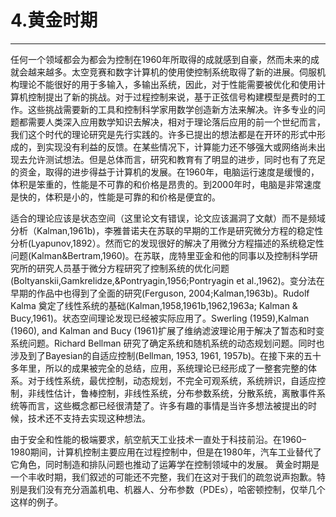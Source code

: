 # 4.黄金时期



---

任何一个领域都会为都会为控制在1960年所取得的成就感到自豪，然而未来的成就会越来越多。太空竞赛和数字计算机的使用使控制系统取得了新的进展。伺服机构理论不能很好的用于多输入，多输出系统，因此，对于性能需要被优化和使用计算机控制提出了新的挑战。对于过程控制来说，基于正弦信号构建模型是费时的工作。这些挑战需要新的工具和控制科学家用数学创造新方法来解决。许多专业的问题都需要人类深入应用数学知识去解决，相对于理论落后应用的前一个世纪而言，我们这个时代的理论研究是先行实践的。许多已提出的想法都是在开环的形式中形成的，到实现没有利益的反馈。在某些情况下，计算能力还不够强大或网络尚未出现去允许测试想法。但是总体而言，研究和教育有了明显的进步，同时也有了充足的资金，取得的进步得益于计算机的发展。在1960年，电脑运行速度是缓慢的，体积是笨重的，性能是不可靠的和价格是昂贵的。到2000年时，电脑是非常速度是快的，体积是小的，性能是可靠的和价格是便宜的。

适合的理论应该是状态空间（这里论文有错误，论文应该漏洞了文献）而不是频域分析（Kalman,1961b)，李雅普诺夫在苏联的早期的工作是研究微分方程的稳定性分析(Lyapunov,1892）。然而它的发现很好的解决了用微分方程描述的系统稳定性问题(Kalman&Bertram,1960)。在苏联，庞特里亚金和他的同事以及控制科学研究所的研究人员基于微分方程研究了控制系统的优化问题 (Boltyanskii,Gamkrelidze,&Pontryagin,1956;Pontryagin et al.,1962)。变分法在早期的作品中也得到了全面的研究(Ferguson, 2004;Kalman,1963b)。Rudolf Kalma 奠定了线性系统的基础(Kalman,1958,1961b,1962,1963a; Kalman & Bucy,1961)。状态空间理论发现已经被实际应用了。Swerling (1959),Kalman (1960), and Kalman and Bucy (1961)扩展了维纳滤波理论用于解决了暂态和时变系统问题。Richard Bellman 研究了确定系统和随机系统的动态规划问题。同时也涉及到了Bayesian的自适应控制(Bellman, 1953, 1961, 1957b)。在接下来的五十多年里，所以的成果被完全的总结，应用，系统理论已经形成了一整套完整的体系。对于线性系统，最优控制，动态规划，不完全可观系统，系统辨识，自适应控制，非线性估计，鲁棒控制，非线性系统，分布参数系统，分散系统，离散事件系统等而言，这些概念都已经很清楚了。许多有趣的事情是当许多想法被提出的时候，技术还不支持去实现这种想法。

由于安全和性能的极端要求，航空航天工业技术一直处于科技前沿。在1960–1980期间，计算机控制主要应用在过程控制中，但是在1980年，汽车工业替代了它角色，同时制造和排队问题也推动了运筹学在控制领域中的发展。
黄金时期是一个丰收时期，我们叙述的可能还不完整，我们在这对于我们的疏忽说声抱歉。特别是我们没有充分涵盖机电、机器人、分布参数（PDEs），哈密顿控制，仅举几个这样的例子。
